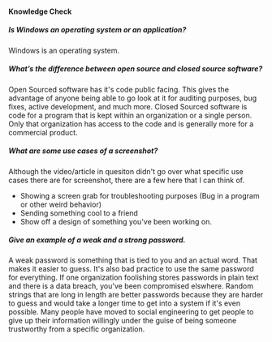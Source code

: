 #### Knowledge Check

##### Is Windows an operating system or an application?
Windows is an operating system. 

##### What’s the difference between open source and closed source software?
Open Sourced software has it's code public facing. This gives the advantage of anyone being able to go look at it for auditing purposes, bug fixes, active development, and much more. Closed Sourced software is code for a program that is kept within an organization or a single person. Only that organization has access to the code and is generally more for a commercial product.

##### What are some use cases of a screenshot?
Although the video/article in quesiton didn't go over what specific use cases there are for screenshot, there are a few here that I can think of.
* Showing a screen grab for troubleshooting purposes (Bug in a program or other weird behavior)
* Sending something cool to a friend
* Show off a design of something you've been working on.

##### Give an example of a weak and a strong password.
A weak password is something that is tied to you and an actual word. That makes it easier to guess. It's also bad practice to use the same password for everything. If one organization foolishing stores passwords in plain text and there is a data breach, you've been compromised elswhere.
Random strings that are long in length are better passwords because they are harder to guess and would take a longer time to get into a system if it's even possible. 
Many people have moved to social engineering to get people to give up their information willingly under the guise of being someone trustworthy from a specific organization. 